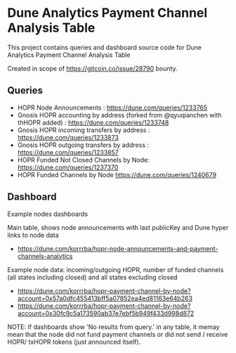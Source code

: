 # Dune Analytics Payment Channel Analysis Table

This project contains queries and dashboard source code for Dune Analytics Payment Channel Analysis Table

Created in scope of https://gitcoin.co/issue/28790 bounty.

## Queries

* HOPR Node Announcements : https://dune.com/queries/1233765
* Gnosis HOPR accounting by address (forked from @qyuqianchen with thHOPR added) : https://dune.com/queries/1233748
* Gnosis HOPR incoming transfers by address : https://dune.com/queries/1233873
* Gnosis HOPR outgoing transfers by address : https://dune.com/queries/1233857
* HOPR Funded Not Closed Channels by Node: https://dune.com/queries/1237370
* HOPR Funded Channels by Node https://dune.com/queries/1240679

## Dashboard

Example nodes dashboards

Main table, shows node announcements with last publicKey and Dune hyper links to node data

* https://dune.com/korrrba/hopr-node-announcements-and-payment-channels-analytics

Example node data: incoming/outgoing HOPR, number of funded channels (all states including closed) and all states excluding closed

* https://dune.com/korrrba/hopr-payment-channel-by-node?account=0x57a0dfc455413bff5a07852ea4ed81163e64b263
* https://dune.com/korrrba/hopr-payment-channel-by-node?account=0x30fc9c5a173590ab37e7ebf5b949f433d998d872

NOTE: If dashboards show 'No results from query.' in any table, it memay mean that the node did not fund payment channels or did not send / receive HOPR/ txHOPR tokens (just announced itself).